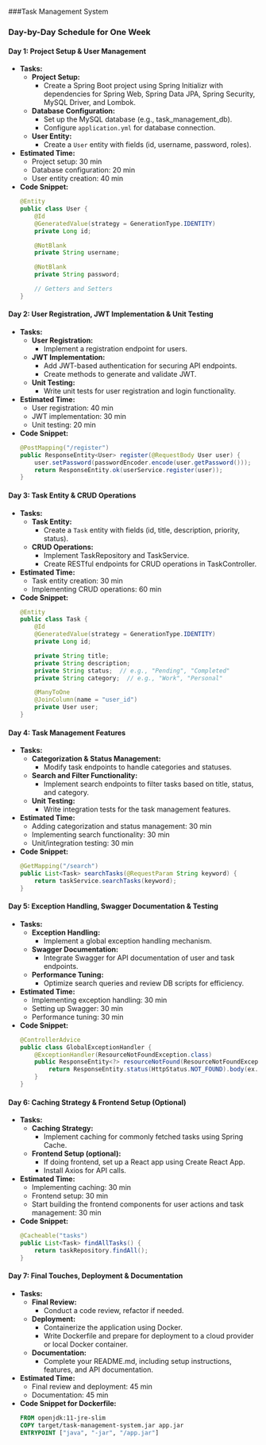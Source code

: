 ###Task Management System

### Day-by-Day Schedule for One Week

#### **Day 1: Project Setup & User Management**
- **Tasks:**
  - **Project Setup:**
    - Create a Spring Boot project using Spring Initializr with dependencies for Spring Web, Spring Data JPA, Spring Security, MySQL Driver, and Lombok.
  - **Database Configuration:**
    - Set up the MySQL database (e.g., task_management_db).
    - Configure `application.yml` for database connection.
  - **User Entity:**
    - Create a `User` entity with fields (id, username, password, roles).
- **Estimated Time:**
  - Project setup: 30 min
  - Database configuration: 20 min
  - User entity creation: 40 min
- **Code Snippet:**
  ```java
  @Entity
  public class User {
      @Id
      @GeneratedValue(strategy = GenerationType.IDENTITY)
      private Long id;

      @NotBlank
      private String username;

      @NotBlank
      private String password;

      // Getters and Setters
  }
  ```

#### **Day 2: User Registration, JWT Implementation & Unit Testing**
- **Tasks:**
  - **User Registration:**
    - Implement a registration endpoint for users.
  - **JWT Implementation:**
    - Add JWT-based authentication for securing API endpoints.
    - Create methods to generate and validate JWT.
  - **Unit Testing:**
    - Write unit tests for user registration and login functionality.
- **Estimated Time:**
  - User registration: 40 min
  - JWT implementation: 30 min
  - Unit testing: 20 min
- **Code Snippet:**
  ```java
  @PostMapping("/register")
  public ResponseEntity<User> register(@RequestBody User user) {
      user.setPassword(passwordEncoder.encode(user.getPassword()));
      return ResponseEntity.ok(userService.register(user));
  }
  ```

#### **Day 3: Task Entity & CRUD Operations**
- **Tasks:**
  - **Task Entity:**
    - Create a `Task` entity with fields (id, title, description, priority, status).
  - **CRUD Operations:**
    - Implement TaskRepository and TaskService.
    - Create RESTful endpoints for CRUD operations in TaskController.
- **Estimated Time:**
  - Task entity creation: 30 min
  - Implementing CRUD operations: 60 min
- **Code Snippet:**
  ```java
  @Entity
  public class Task {
      @Id
      @GeneratedValue(strategy = GenerationType.IDENTITY)
      private Long id;

      private String title;
      private String description;
      private String status;  // e.g., "Pending", "Completed"
      private String category;  // e.g., "Work", "Personal"

      @ManyToOne
      @JoinColumn(name = "user_id")
      private User user;
  }
  ```

#### **Day 4: Task Management Features**
- **Tasks:**
  - **Categorization & Status Management:**
    - Modify task endpoints to handle categories and statuses.
  - **Search and Filter Functionality:**
    - Implement search endpoints to filter tasks based on title, status, and category.
  - **Unit Testing:**
    - Write integration tests for the task management features.
- **Estimated Time:**
  - Adding categorization and status management: 30 min
  - Implementing search functionality: 30 min
  - Unit/integration testing: 30 min
- **Code Snippet:**
  ```java
  @GetMapping("/search")
  public List<Task> searchTasks(@RequestParam String keyword) {
      return taskService.searchTasks(keyword);
  }
  ```

#### **Day 5: Exception Handling, Swagger Documentation & Testing**
- **Tasks:**
  - **Exception Handling:**
    - Implement a global exception handling mechanism.
  - **Swagger Documentation:**
    - Integrate Swagger for API documentation of user and task endpoints.
  - **Performance Tuning:**
    - Optimize search queries and review DB scripts for efficiency.
- **Estimated Time:**
  - Implementing exception handling: 30 min
  - Setting up Swagger: 30 min
  - Performance tuning: 30 min
- **Code Snippet:**
  ```java
  @ControllerAdvice
  public class GlobalExceptionHandler {
      @ExceptionHandler(ResourceNotFoundException.class)
      public ResponseEntity<?> resourceNotFound(ResourceNotFoundException ex) {
          return ResponseEntity.status(HttpStatus.NOT_FOUND).body(ex.getMessage());
      }
  }
  ```

#### **Day 6: Caching Strategy & Frontend Setup (Optional)**
- **Tasks:**
  - **Caching Strategy:**
    - Implement caching for commonly fetched tasks using Spring Cache.
  - **Frontend Setup (optional):**
    - If doing frontend, set up a React app using Create React App.
    - Install Axios for API calls.
- **Estimated Time:**
  - Implementing caching: 30 min
  - Frontend setup: 30 min
  - Start building the frontend components for user actions and task management: 30 min
- **Code Snippet:**
  ```java
  @Cacheable("tasks")
  public List<Task> findAllTasks() {
      return taskRepository.findAll();
  }
  ```

#### **Day 7: Final Touches, Deployment & Documentation**
- **Tasks:**
  - **Final Review:**
    - Conduct a code review, refactor if needed.
  - **Deployment:**
    - Containerize the application using Docker.
    - Write Dockerfile and prepare for deployment to a cloud provider or local Docker container.
  - **Documentation:**
    - Complete your README.md, including setup instructions, features, and API documentation.
- **Estimated Time:**
  - Final review and deployment: 45 min
  - Documentation: 45 min
- **Code Snippet for Dockerfile:**
  ```dockerfile
  FROM openjdk:11-jre-slim
  COPY target/task-management-system.jar app.jar
  ENTRYPOINT ["java", "-jar", "/app.jar"]
  ```
